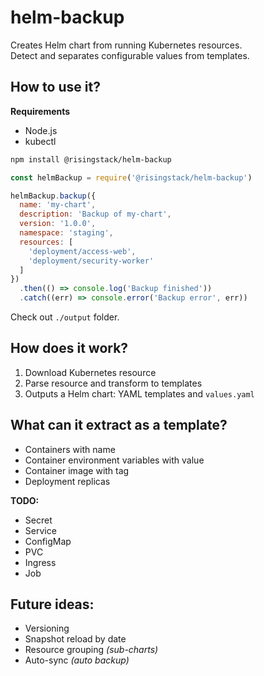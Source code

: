 # helm-backup

Creates Helm chart from running Kubernetes resources.  
Detect and separates configurable values from templates.

## How to use it?

**Requirements**

- Node.js
- kubectl

```sh
npm install @risingstack/helm-backup
```

```js
const helmBackup = require('@risingstack/helm-backup')

helmBackup.backup({
  name: 'my-chart',
  description: 'Backup of my-chart',
  version: '1.0.0',
  namespace: 'staging',
  resources: [
    'deployment/access-web',
    'deployment/security-worker'
  ]
})
  .then(() => console.log('Backup finished'))
  .catch((err) => console.error('Backup error', err))
```

Check out `./output` folder.

## How does it work?

1. Download Kubernetes resource
2. Parse resource and transform to templates
3. Outputs a Helm chart: YAML templates and `values.yaml`

## What can it extract as a template?

- Containers with name
- Container environment variables with value
- Container image with tag
- Deployment replicas

**TODO:**

 - Secret
 - Service
 - ConfigMap
 - PVC
 - Ingress
 - Job

## Future ideas:

- Versioning
- Snapshot reload by date
- Resource grouping *(sub-charts)*
- Auto-sync *(auto backup)*

